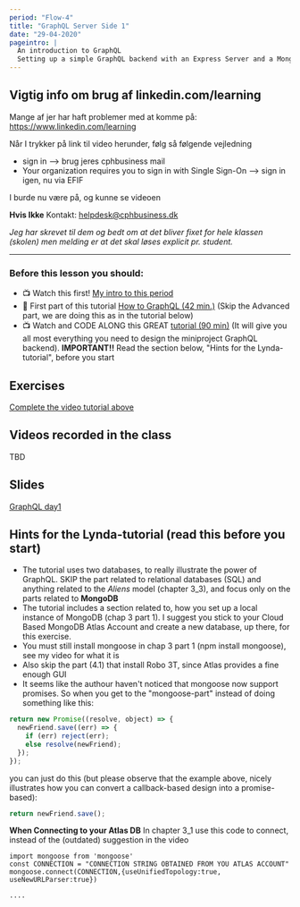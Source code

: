 ```yaml
---
period: "Flow-4"
title: "GraphQL Server Side 1"
date: "29-04-2020"
pageintro: |
  An introduction to GraphQL
  Setting up a simple GraphQL backend with an Express Server and a Mongo Database
---
```


## Vigtig info om brug af linkedin.com/learning

Mange af jer har haft problemer med at komme på: https://www.linkedin.com/learning

Når I trykker på link til video herunder, følg så følgende vejledning

- sign in --> brug jeres cphbusiness mail
- Your organization requires you to sign in with Single Sign-On --> sign in igen, nu via EFIF

I burde nu være på, og kunne se videoen

**Hvis Ikke** Kontakt: helpdesk@cphbusiness.dk

_Jeg har skrevet til dem og bedt om at det bliver fixet for hele klassen (skolen) men melding er at det skal løses explicit pr. student._

---

### Before this lesson you should:

- :tv: Watch this first! [My intro to this period](https://youtu.be/wEcz2PdfEpE)
- :book: First part of this tutorial [How to GraphQL (42 min.)](https://www.howtographql.com/) (Skip the Advanced part, we are doing this as in the tutorial below)
- :tv: Watch and CODE ALONG this GREAT [tutorial (90 min)](https://www.linkedin.com/learning/graphql-essential-training/server-setup-with-es6-support?u=57077785) (It will give you all most everything you need to design the miniproject GraphQL backend). **IMPORTANT!!** Read the section below, "Hints for the Lynda-tutorial", before you start

<!--BEGIN readings ##-->

<!--END readings ##-->

<!--BEGIN guides ##-->

<!--END guides ##-->

## Exercises

<!--BEGIN lectures ##-->

[Complete the video tutorial above](#)

<!--END lectures ##-->

<!--BEGIN exercises ##-->

<!--END exercises ##-->

## Videos recorded in the class

TBD

## Slides

<!--BEGIN slides ##-->

[GraphQL day1](https://docs.google.com/presentation/d/1xQUl6ftiCZGmqtGOvBQ6m1jKg3zjmLHqI370RjbeYAI/edit?usp=sharing)

<!--END slides ##-->

## Hints for the Lynda-tutorial (read this before you start)

- The tutorial uses two databases, to really illustrate the power of GraphQL. SKIP the part related to relational databases (SQL) and anything related to the _Aliens_ model (chapter 3_3), and focus only on the parts related to **MongoDB**
- The tutorial includes a section related to, how you set up a local instance of MongoDB (chap 3 part 1). I suggest you stick to your Cloud Based MongoDB Atlas Account and create a new database, up there, for this exercise.
- You must still install mongoose in chap 3 part 1 (npm install mongoose), see my video for what it is
- Also skip the part (4.1) that install Robo 3T, since Atlas provides a fine enough GUI
- It seems like the authour haven't noticed that mongoose now support promises. So when you get to the "mongoose-part" instead of doing something like this:

```javascript
return new Promise((resolve, object) => {
  newFriend.save((err) => {
    if (err) reject(err);
    else resolve(newFriend);
  });
});
```

you can just do this (but please observe that the example above, nicely illustrates how you can convert a callback-based design into a promise-based):

```javascript
return newFriend.save();
```

**When Connecting to your Atlas DB** In chapter 3_1 use this code to connect, instead of the (outdated) suggestion in the video

```
import mongoose from 'mongoose'
const CONNECTION = "CONNECTION STRING OBTAINED FROM YOU ATLAS ACCOUNT"
mongoose.connect(CONNECTION,{useUnifiedTopology:true, useNewURLParser:true})

....
```
